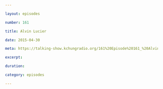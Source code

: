 ```yaml
---

layout: episodes

number: 161

title: Alvin Lucier

date: 2015-04-30

meta: https://talking-show.kchungradio.org/161%20Episode%20161_%20Alvin%20Lucier.mp3

excerpt:

duration:

category: episodes

---
```

